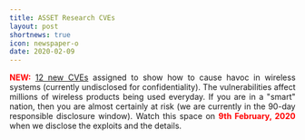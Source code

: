 ```yaml
---
title: ASSET Research CVEs
layout: post
shortnews: true
icon: newspaper-o
date: 2020-02-09
---
```

<p style="text-align:justify">
<font color="red"><b>NEW:</b></font>
<a href="https://asset-group.github.io/cves.html">12 new CVEs</a> assigned to show how to cause havoc in 
wireless systems (currently undisclosed for confidentiality). The vulnerabilities affect millions of 
wireless products being used everyday. If you are in a "smart" nation, then you are almost certainly at 
risk (we are currently in the 90-day responsible disclosure window). Watch this space on 
<font color="red"><b>9th February, 2020</b></font> when we disclose the exploits and the details.
</p> 
